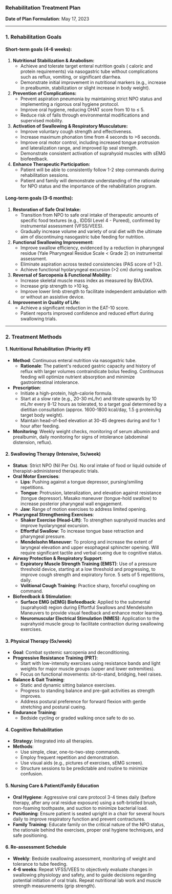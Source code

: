 ### **Rehabilitation Treatment Plan**
**Date of Plan Formulation**: May 17, 2023

---

### **1. Rehabilitation Goals**

#### **Short-term goals (4-6 weeks):**

1.  **Nutritional Stabilization & Anabolism:**
    *   Achieve and tolerate target enteral nutrition goals ( caloric and protein requirements) via nasogastric tube without complications such as reflux, vomiting, or significant diarrhea.
    *   Demonstrate initial improvement in nutritional markers (e.g., increase in prealbumin, stabilization or slight increase in body weight).
2.  **Prevention of Complications:**
    *   Prevent aspiration pneumonia by maintaining strict NPO status and implementing a rigorous oral hygiene protocol.
    *   Improve oral hygiene, reducing OHAT score from 10 to ≤ 5.
    *   Reduce risk of falls through environmental modifications and supervised mobility.
3.  **Activation of Swallowing & Respiratory Musculature:**
    *   Improve voluntary cough strength and effectiveness.
    *   Increase maximum phonation time from 4 seconds to >6 seconds.
    *   Improve oral motor control, including increased tongue protrusion and lateralization range, and improved lip seal strength.
    *   Demonstrate consistent activation of suprahyoid muscles with sEMG biofeedback.
4.  **Enhance Therapeutic Participation:**
    *   Patient will be able to consistently follow 1-2 step commands during rehabilitation sessions.
    *   Patient and family will demonstrate understanding of the rationale for NPO status and the importance of the rehabilitation program.

#### **Long-term goals (3-6 months):**

1.  **Restoration of Safe Oral Intake:**
    *   Transition from NPO to safe oral intake of therapeutic amounts of specific food textures (e.g., IDDSI Level 4 - Pureed), confirmed by instrumental assessment (VFSS/VEES).
    *   Gradually increase volume and variety of oral diet with the ultimate aim of discontinuing nasogastric tube feeding for nutrition.
2.  **Functional Swallowing Improvement:**
    *   Improve swallow efficiency, evidenced by a reduction in pharyngeal residue (Yale Pharyngeal Residue Scale < Grade 2) on instrumental assessment.
    *   Eliminate aspiration across tested consistencies (PAS score of 1-2).
    *   Achieve functional hyolaryngeal excursion (>2 cm) during swallow.
3.  **Reversal of Sarcopenia & Functional Mobility:**
    *   Increase skeletal muscle mass index as measured by BIA/DXA.
    *   Increase grip strength to >10 kg.
    *   Improve lower limb strength to facilitate independent ambulation with or without an assistive device.
4.  **Improvement in Quality of Life:**
    *   Achieve a significant reduction in the EAT-10 score.
    *   Patient reports improved confidence and reduced effort during swallowing trials.

---

### **2. Treatment Methods**

#### **1. Nutritional Rehabilitation (Priority #1)**
*   **Method**: Continuous enteral nutrition via nasogastric tube.
    *   **Rationale**: The patient's reduced gastric capacity and history of reflux with larger volumes contraindicate bolus feeding. Continuous feeding will optimize nutrient absorption and minimize gastrointestinal intolerance.
*   **Prescription**:
    *   Initiate a high-protein, high-calorie formula.
    *   Start at a slow rate (e.g., 20-30 mL/hr) and titrate upwards by 10 mL/hr every 8-12 hours as tolerated, to a target goal determined by a dietitian consultation (approx. 1600-1800 kcal/day, 1.5 g protein/kg target body weight).
    *   Maintain head-of-bed elevation at 30-45 degrees during and for 1 hour after feeding.
*   **Monitoring**: Weekly weight checks, monitoring of serum albumin and prealbumin, daily monitoring for signs of intolerance (abdominal distension, reflux).

#### **2. Swallowing Therapy (Intensive, 5x/week)**
*   **Status**: Strict NPO (Nil Per Os). No oral intake of food or liquid outside of therapist-administered therapeutic trials.
*   **Oral Motor Exercises**:
    *   **Lips**: Pushing against a tongue depressor, pursing/smiling repetitions.
    *   **Tongue**: Protrusion, lateralization, and elevation against resistance (tongue depressor). Masako maneuver (tongue-hold swallow) to increase posterior pharyngeal wall engagement.
    *   **Jaw**: Range of motion exercises to address limited opening.
*   **Pharyngeal Strengthening Exercises**:
    *   **Shaker Exercise (Head-Lift)**: To strengthen suprahyoid muscles and improve hyolaryngeal excursion.
    *   **Effortful Swallow**: To increase tongue base retraction and pharyngeal pressure.
    *   **Mendelsohn Maneuver**: To prolong and increase the extent of laryngeal elevation and upper esophageal sphincter opening. Will require significant tactile and verbal cueing due to cognitive status.
*   **Airway Protection & Respiratory Support**:
    *   **Expiratory Muscle Strength Training (EMST)**: Use of a pressure threshold device, starting at a low threshold and progressing, to improve cough strength and expiratory force. 5 sets of 5 repetitions, daily.
    *   **Volitional Cough Training**: Practice sharp, forceful coughing on command.
*   **Biofeedback & Stimulation**:
    *   **Surface EMG (sEMG) Biofeedback**: Applied to the submental (suprahyoid) region during Effortful Swallows and Mendelsohn Maneuvers to provide visual feedback and enhance motor learning.
    *   **Neuromuscular Electrical Stimulation (NMES)**: Application to the suprahyoid muscle group to facilitate contraction during swallowing exercises.

#### **3. Physical Therapy (5x/week)**
*   **Goal**: Combat systemic sarcopenia and deconditioning.
*   **Progressive Resistance Training (PRT)**:
    *   Start with low-intensity exercises using resistance bands and light weights for major muscle groups (upper and lower extremities).
    *   Focus on functional movements: sit-to-stand, bridging, heel raises.
*   **Balance & Gait Training**:
    *   Static and dynamic sitting balance exercises.
    *   Progress to standing balance and pre-gait activities as strength improves.
    *   Address postural preference for forward flexion with gentle stretching and postural cueing.
*   **Endurance Training**:
    *   Bedside cycling or graded walking once safe to do so.

#### **4. Cognitive Rehabilitation**
*   **Strategy**: Integrated into all therapies.
*   **Methods**:
    *   Use simple, clear, one-to-two-step commands.
    *   Employ frequent repetition and demonstration.
    *   Use visual aids (e.g., pictures of exercises, sEMG screen).
    *   Structure sessions to be predictable and routine to minimize confusion.

#### **5. Nursing Care & Patient/Family Education**
*   **Oral Hygiene**: Aggressive oral care protocol 3-4 times daily (before therapy, after any oral residue exposure) using a soft-bristled brush, non-foaming toothpaste, and suction to minimize bacterial load.
*   **Positioning**: Ensure patient is seated upright in a chair for several hours daily to improve respiratory function and prevent contractures.
*   **Family Training**: Educate family on the critical nature of the NPO status, the rationale behind the exercises, proper oral hygiene techniques, and safe positioning.

#### **6. Re-assessment Schedule**
*   **Weekly**: Bedside swallowing assessment, monitoring of weight and tolerance to tube feeding.
*   **4-6 weeks**: Repeat VFSS/VEES to objectively evaluate changes in swallowing physiology and safety, and to guide decisions regarding potential initiation of oral trials. Repeat nutritional lab work and muscle strength measurements (grip strength).